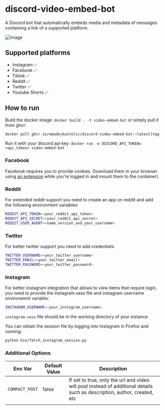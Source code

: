 # discord-video-embed-bot

A Discord bot that automatically embeds media and metadata of messages containing a link of a supported platform.

![image](https://github.com/amadejkastelic/discord-video-embed-bot/assets/26391003/bada7a36-db0d-44ba-89ee-afe4f79ad7d3)

## Supported platforms

- Instagram ✅
- Facebook ✅
- Tiktok ✅
- Reddit ✅
- Twitter ✅
- Youtube Shorts ✅

## How to run

Build the docker image: `docker build . -t video-embed-bot` or simply pull it from ghcr:

```bash
docker pull ghcr.io/amadejkastelic/discord-video-embed-bot:<latest|tag>
```

Run it with your discord api key: `docker run -e DISCORD_API_TOKEN=<api_token> video-embed-bot`

### Facebook

Facebook requires you to provide cookies. Download them in your browser using [an extension](https://chrome.google.com/webstore/detail/get-cookiestxt-locally/cclelndahbckbenkjhflpdbgdldlbecc) while you're logged in and mount them to the container).

### Reddit

For extended reddit support you need to create an app on reddit and add the following environment variables:

```bash
REDDIT_API_TOKEN=<your_reddit_api_token>
REDDIT_API_SECRET=<your_reddit_api_secret>
REDDIT_USER_AGENT=<name_version_and_your_username>
```

### Twitter

For better twitter support you need to add credentials:

```bash
TWITTER_USERNAME=<your_twitter_username>
TWITTER_EMAIL=<your_twitter_email>
TWITTER_PASSWORD=<your_twitter_password>
```

### Instagram

For better instagram integration that allows to view items that require login, you need to provide the instagram.sess file and instagram username environemnt variable:

```bash
INSTAGRAM_USERNAME=<your_instagram_username>
```

`instagram.sess` file should be in the working directory of your instance

You can obtain the session file by logging into Instagram in Firefox and running:

```bash
python bin/fetch_instagram_session.py
```

### Additional Options

| Env Var        | Default Value | Description                                                                                                              |
|----------------|---------------|--------------------------------------------------------------------------------------------------------------------------|
| `COMPACT_POST` | false         | If set to true, only the url and video will post instead of additional details such as description, author, created, etc |
|                |               |                                                                                                                          |